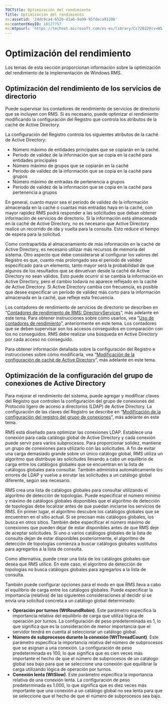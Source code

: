 ```yaml
---
TOCTitle: Optimización del rendimiento
Title: Optimización del rendimiento
ms:assetid: '24dc9ca4-652b-41a6-9a99-95fdeca9120b'
ms:contentKeyID: 18127757
ms:mtpsurl: 'https://technet.microsoft.com/es-es/library/Cc720220(v=WS.10)'
---
```


Optimización del rendimiento
============================

Los temas de esta sección proporcionan información sobre la optimización del rendimiento de la implementación de Windows RMS.

Optimización del rendimiento de los servicios de directorio
-----------------------------------------------------------

Puede supervisar los contadores de rendimiento de servicios de directorio que se incluyen con RMS. Si es necesario, puede optimizar el rendimiento modificando la configuración del Registro que controla los atributos de la caché de Active Directory.

La configuración del Registro controla los siguientes atributos de la caché de Active Directory:

-   Número máximo de entidades principales que se copiarán en la caché.
-   Período de validez de la información que se copia en la caché para entidades principales
-   Número máximo de grupos que se copiarán en la caché
-   Período de validez de la información que se copia en la caché para grupos
-   Número máximo de entradas de pertenencia a grupos
-   Período de validez de la información que se copia en la caché para pertenencia a grupos

En general, cuanto mayor sea el período de validez de la información almacenada en la caché o cuantas más entradas haya en la caché, con mayor rapidez RMS podrá responder a las solicitudes que deban obtener información de servicios de directorio. Si la información está almacenada en la caché de Active Directory, no es necesario que Active Directory realice un recorrido de ida y vuelta para la consulta. Esto reduce el tiempo de espera para la solicitud.

Como contrapartida al almacenamiento de más información en la caché de Active Directory, es necesario utilizar más recursos de memoria del sistema. Otro aspecto que debe considerarse al configurar los valores del Registro es que, cuanto más prolongado sea el período de validez especificado para un elemento, tanto mayor será la probabilidad de que algunos de los resultados que se devuelvan desde la caché de Active Directory no sean válidos. Esto puede ocurrir si se cambia la información en Active Directory, pero el cambio todavía no aparece reflejado en la caché de Active Directory. Si Active Directory cambia con frecuencia, es posible que desee especificar un período de validez más corto para la información almacenada en la caché, que refleje esta frecuencia.

Los contadores de rendimiento de servicios de directorio se describen en “[Contadores de rendimiento de RMS: DirectoryServices](https://technet.microsoft.com/37afea1d-f320-4040-96d8-57c0b45e6d46)”, más adelante en este tema. Para obtener instrucciones sobre cómo usarlos, vea “[Uso de contadores de rendimiento](https://technet.microsoft.com/096c3b17-c082-46c4-939c-4373af0c9dec)”, anteriormente en este tema. Los contadores que se deben supervisar son los accesos conseguidos en comparación con los no conseguidos. RMS debe realizar una búsqueda en Active Directory por cada acceso no conseguido.

Para obtener información detallada sobre la configuración del Registro e instrucciones sobre cómo modificarla, vea “[Modificación de la configuración de caché de Active Directory](https://technet.microsoft.com/8789a7a5-2065-4fae-9104-e0a70f1f2fb6)”, más adelante en este tema.

Optimización de la configuración del grupo de conexiones de Active Directory
----------------------------------------------------------------------------

Para mejorar el rendimiento del sistema, puede agregar y modificar claves del Registro que controlen la configuración del grupo de conexiones del Protocolo ligero de acceso a directorios (LDAP) de Active Directory. La configuración de las claves del Registro se describe en “[Modificación de la configuración del registro del grupo de conexiones](https://technet.microsoft.com/c61d91db-a1ad-4ca5-a492-015da629afbc)”, más adelante en este tema.

RMS está diseñado para optimizar las conexiones LDAP. Establece una conexión para cada catálogo global de Active Directory y cada conexión puede servir para varios subprocesos. Para proporcionar solidez, mantiene un grupo de conexiones para utilizarlo con las solicitudes. A fin de evitar una carga demasiado grande sobre un único catálogo global, RMS utiliza un algoritmo que distribuye las solicitudes llevando a cabo un equilibrio de carga entre los catálogos globales que se encuentran en la lista de catálogos globales para consultar. También administra automáticamente los errores de LDAP y vuelve a enrutar las solicitudes a un catálogo global diferente, según sea necesario.

RMS crea una lista de catálogos globales para consultar utilizando el algoritmo de detección de topologías. Puede especificar el número mínimo y máximo de catálogos globales disponibles que el algoritmo de detección de topologías debe localizar antes de que puedan iniciarse los servicios de RMS. En primer lugar, el algoritmo descubre los catálogos globales que se encuentren en el sitio actual. Si se precisan más catálogos globales, los busca en otros sitios. También debe especificar el número máximo de conexiones que pueden dejar de estar disponibles antes de que RMS deje de aceptar solicitudes. Si uno o varios catálogos globales de la lista de consulta dejan de estar disponibles posteriormente, el algoritmo de detección de topologías comienza a buscar catálogos globales sustitutos para agregarlos a la lista de consulta.

Como alternativa, puede crear una lista de los catálogos globales que desea que RMS utilice. En este caso, el algoritmo de detección de topologías no busca catálogos globales para agregarlos a la lista de consulta.

También puede configurar opciones para el modo en que RMS lleva a cabo el equilibrio de carga entre los catálogos globales. Puede especificar la importancia (relativa) de las siguientes consideraciones al decidir si se envía una solicitud concreta a un catálogo global determinado:

-   **Operación por turnos (WtRoundRobin)**. Este parámetro especifica la importancia relativa del equilibrio de carga que utiliza lógica de operación por turnos. La configuración de peso predeterminada es 1, lo que significa que es la consideración de menor importancia que el servidor tendrá en cuenta al seleccionar un catálogo global.
-   **Número de subprocesos durante la conexión (WtThreadCount)**. Este parámetro especifica la importancia relativa del número de subprocesos que se asignan a una conexión. La configuración de peso predeterminada es 100, lo que significa que es cien veces más importante el hecho de que el número de subprocesos de un catálogo global sea bajo para que se seleccione una conexión que equilibrar la carga utilizando lógica de operación por turnos.
-   **Conexión lenta (WtSlow)**. Este parámetro especifica la importancia relativa de una conexión lenta. La configuración de peso predeterminada es 1.000, lo que significa que es diez veces más importante que una conexión a un catálogo global no sea lenta para que se seleccione que el hecho de que el número de subprocesos sea bajo.
